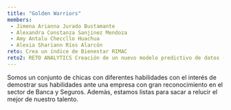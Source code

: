 ```yaml
---
title: "Golden Warriors"
members:
 - Jimena Arianna Jurado Bustamante
 - Alexandra Constanza Sanjinez Mendoza
 - Amy Antalu Checcllo Huachua
 - Alexia Shariann Ríos Alarcón
reto: Crea un índice de Bienestar RIMAC
reto2: RETO ANALYTICS Creación de un nuevo modelo predictivo de datos (NPS)
---
```


Somos un conjunto de chicas con diferentes habilidades con el interés de demostrar sus habilidades ante una empresa con gran reconocimiento en el sector de Banca y Seguros. Ademàs, estamos listas para sacar a relucir el mejor de nuestro talento.